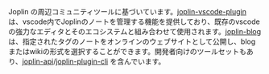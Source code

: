 Joplin の周辺コミュニティツールに基づいています。[joplin-vscode-plugin](https://marketplace.visualstudio.com/items?itemName=rxliuli.joplin-vscode-plugin) は、vscode内でJoplinのノートを管理する機能を提供しており、既存のvscodeの強力なエディタとそのエコシステムと組み合わせて使用されます。[joplin-blog](https://www.npmjs.com/package/joplin-blog) は、指定されたタグのノートをオンラインのウェブサイトとして公開し、blogまたはwikiの形式を選択することができます。開発者向けのツールセットもあり、[joplin-api](https://www.npmjs.com/package/joplin-api)/[joplin-plugin-cli](https://www.npmjs.com/package/joplin-plugin-cli) を含んでいます。
